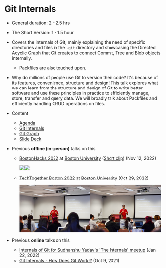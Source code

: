 # Git Internals

-   General duration: 2 - 2.5 hrs
-   The Short Version: 1 - 1.5 hour
-   Covers the internals of Git, mainly explaining the need of specific directories and files in the `.git` directory and showcasing the Directed Acyclic Graph that Git creates to connect Commit, Tree and Blob objects internally.
    -   Packfiles are also touched upon.
-   Why do millions of people use Git to version their code? It's because of its features, convenience, structure and design! This talk explores what we can learn from the structure and design of Git to write better software and use these principles in practice to efficiently manage, store, transfer and query data. We will broadly talk about Packfiles and efficiently handling CRUD operations on files.
-   Content
    -   [Agenda](agenda.md)
    -   [Git Internals](https://git.harshkapadia.me)
    -   [Git Graph](https://git-graph.harshkapadia.me)
    -   [Slide Deck](https://docs.google.com/presentation/d/1Ri9HMkvFRVg_ICHQBpLHEoQIcm6ybs75-nJH7fZQYNs/edit?usp=sharing)
-   Previous **offline (in-person)** talks on this

    -   [BostonHacks 2022](https://bostonhacks.io) at [Boston University](https://bu.edu) ([Short clip](https://www.youtube.com/watch?v=1cq788BybGc)) (Nov 12, 2022)

        <img src="img/bostonhacks-2022/1.png" width="50%" loading="lazy" /><img src="img/bostonhacks-2022/2.png" width="50%" loading="lazy" />

    -   [TechTogether Boston 2022](https://techtogether.io/techtogetherboston) at [Boston University](https://bu.edu) (Oct 29, 2022)

        <img src="img/techtogether-boston-2022/1.jpg" width="50%" loading="lazy" /><img src="img/techtogether-boston-2022/2.jpg" width="50%" loading="lazy" />

-   Previous **online** talks on this
    -   [Internals of Git for Sudhanshu Yadav's 'The Internals' meetup](https://github.com/The-Internals/Internals-of-git) (Jan 22, 2022)
    -   [Git Internals - How Does Git Work!?](https://www.youtube.com/watch?v=TZRS9llBBYU) (Oct 9, 2021)
